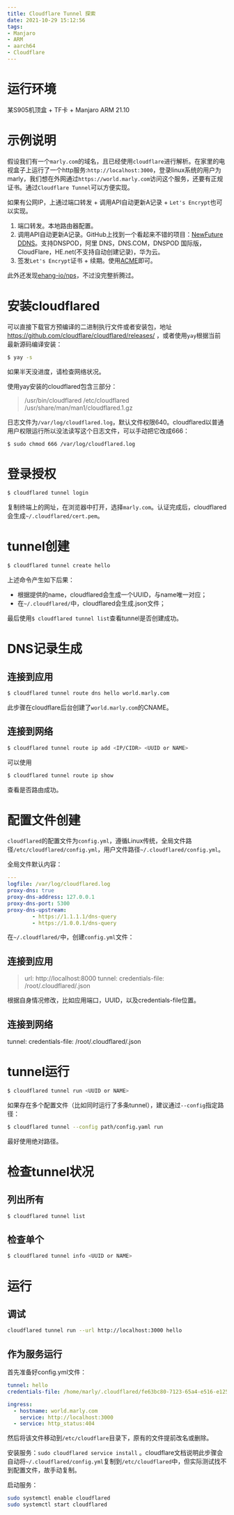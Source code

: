 ```yaml
---
title: Cloudflare Tunnel 探索
date: 2021-10-29 15:12:56
tags:
- Manjaro
- ARM
- aarch64
- Cloudflare
---
```

# 运行环境
某S905机顶盒 + TF卡 + Manjaro ARM 21.10

# 示例说明
假设我们有一个`marly.com`的域名，且已经使用`cloudflare`进行解析。在家里的电视盒子上运行了一个http服务:`http://localhost:3000`，登录linux系统的用户为marly，我们想在外网通过`https://world.marly.com`访问这个服务，还要有正规证书。通过`Cloudflare Tunnel`可以方便实现。

如果有公网IP，上通过端口转发 + 调用API自动更新A记录 + `Let's Encrypt`也可以实现。

1. 端口转发。本地路由器配置。
2. 调用API自动更新A记录。GitHub上找到一个看起来不错的项目：[NewFuture DDNS](https://github.com/NewFuture/DDNS)。支持DNSPOD，阿里 DNS，DNS.COM，DNSPOD 国际版，CloudFlare，HE.net(不支持自动创建记录)，华为云。
3. 签发`Let's Encrypt`证书 + 续期。使用[ACME](https://github.com/acmesh-official/acme.sh)即可。

此外还发现[ehang-io/nps](https://github.com/ehang-io/nps)，不过没完整折腾过。
# 安装cloudflared
可以直接下载官方预编译的二进制执行文件或者安装包，地址 https://github.com/cloudflare/cloudflared/releases/ ，或者使用`yay`根据当前最新源码编译安装：

```bash
$ yay -s 
```
如果半天没进度，请检查网络状况。

使用yay安装的cloudflared包含三部分：

> /usr/bin/cloudflared /etc/cloudflared /usr/share/man/man1/cloudflared.1.gz

日志文件为`/var/log/cloudflared.log`，默认文件权限640。cloudflared以普通用户权限运行所以没法读写这个日志文件，可以手动把它改成666：
```bash
$ sudo chmod 666 /var/log/cloudflared.log
```
# 登录授权
```bash
$ cloudflared tunnel login
```
复制终端上的网址，在浏览器中打开，选择`marly.com`。认证完成后，cloudflared会生成`~/.cloudflared/cert.pem`。
# tunnel创建
```bash
$ cloudflared tunnel create hello
```
上述命令产生如下后果：

* 根据提供的name，cloudflared会生成一个UUID，与name唯一对应；
* 在`~/.cloudflared/`中，cloudflared会生成<UUID>.json文件；

最后使用`$ cloudflared tunnel list`查看tunnel是否创建成功。

# DNS记录生成
## 连接到应用
```bash
$ cloudflared tunnel route dns hello world.marly.com
```
此步骤在cloudflare后台创建了`world.marly.com`的CNAME。
## 连接到网络
```bash
$ cloudflared tunnel route ip add <IP/CIDR> <UUID or NAME>
```
可以使用
```bash
$ cloudflared tunnel route ip show
```
查看是否路由成功。
# 配置文件创建
`cloudflared`的配置文件为`config.yml`，遵循Linux传统，全局文件路径`/etc/cloudflared/config.yml`，用户文件路径`~/.cloudflared/config.yml`。

全局文件默认内容：
```yaml
---
logfile: /var/log/cloudflared.log
proxy-dns: true
proxy-dns-address: 127.0.0.1
proxy-dns-port: 5300
proxy-dns-upstream:
        - https://1.1.1.1/dns-query
        - https://1.0.0.1/dns-query
```

在`~/.cloudflared/`中，创建`config.yml`文件：

## 连接到应用
> url: http://localhost:8000
tunnel: <Tunnel-UUID>
credentials-file: /root/.cloudflared/<Tunnel-UUID>.json

根据自身情况修改，比如应用端口，UUID，以及credentials-file位置。
## 连接到网络
tunnel: <Tunnel-UUID>
credentials-file: /root/.cloudflared/<Tunnel-UUID>.json

# tunnel运行
```bash
$ cloudflared tunnel run <UUID or NAME>
```
如果存在多个配置文件（比如同时运行了多条tunnel），建议通过`--config`指定路径：
```bash
$ cloudflared tunnel --config path/config.yaml run
```
最好使用绝对路径。
# 检查tunnel状况
## 列出所有
```bash
$ cloudflared tunnel list
```
## 检查单个
```bash
$ cloudflared tunnel info <UUID or NAME>
```
# 运行
## 调试
```bash
cloudflared tunnel run --url http://localhost:3000 hello
```
## 作为服务运行
首先准备好config.yml文件：
```yaml
tunnel: hello
credentials-file: /home/marly/.cloudflared/fe63bc80-7123-65a4-e516-e125b06f0a12.json

ingress:
  - hostname: world.marly.com
    service: http://localhost:3000
  - service: http_status:404
```

然后将该文件移动到`/etc/cloudflare`目录下，原有的文件提前改名或删除。

安装服务：`sudo cloudflared service install` 。cloudflare文档说明此步骤会自动将`~/.cloudflared/config.yml`复制到`/etc/cloudflared`中，但实际测试找不到配置文件，故手动复制。

启动服务：
```bash
sudo systemctl enable cloudflared
sudo systemctl start cloudflared
```
